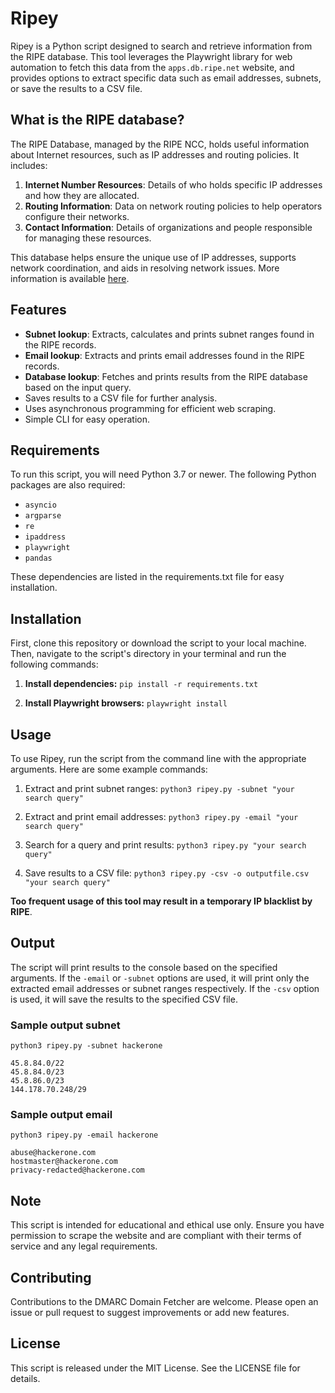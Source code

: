 # Ripey

Ripey is a Python script designed to search and retrieve information from the RIPE database. This tool leverages the Playwright library for web automation to fetch this data from the `apps.db.ripe.net` website, and provides options to extract specific data such as email addresses, subnets, or save the results to a CSV file.

## What is the RIPE database?
The RIPE Database, managed by the RIPE NCC, holds useful information about Internet resources, such as IP addresses and routing policies. It includes:

1.  **Internet Number Resources**: Details of who holds specific IP addresses and how they are allocated.
2.	**Routing Information**: Data on network routing policies to help operators configure their networks.
3.	**Contact Information**: Details of organizations and people responsible for managing these resources.

This database helps ensure the unique use of IP addresses, supports network coordination, and aids in resolving network issues. More information is available [here](https://apps.db.ripe.net/docs/What-is-the-RIPE-Database/Purpose-and-Content-of-the-RIPE-Database/#criteria-for-a-mirrored-database).

## Features
- **Subnet lookup**: Extracts, calculates and prints subnet ranges found in the RIPE records.
- **Email lookup**: Extracts and prints email addresses found in the RIPE records.
- **Database lookup**: Fetches and prints results from the RIPE database based on the input query.
- Saves results to a CSV file for further analysis.
- Uses asynchronous programming for efficient web scraping.
- Simple CLI for easy operation.

## Requirements
To run this script, you will need Python 3.7 or newer. The following Python packages are also required:

- `asyncio`
- `argparse`
- `re`
- `ipaddress`
- `playwright`
- `pandas`

These dependencies are listed in the requirements.txt file for easy installation.

## Installation

First, clone this repository or download the script to your local machine. Then, navigate to the script's directory in your terminal and run the following commands:

1. **Install dependencies:**
`pip install -r requirements.txt`

2. **Install Playwright browsers:**
`playwright install`


## Usage

To use Ripey, run the script from the command line with the appropriate arguments. Here are some example commands:

1. Extract and print subnet ranges:
`python3 ripey.py -subnet "your search query"`

2. Extract and print email addresses:
`python3 ripey.py -email "your search query"`

3. Search for a query and print results:
`python3 ripey.py "your search query"`

4. Save results to a CSV file:
`python3 ripey.py -csv -o outputfile.csv "your search query"`


**Too frequent usage of this tool may result in a temporary IP blacklist by RIPE**.​

## Output

The script will print results to the console based on the specified arguments. If the `-email` or `-subnet` options are used, it will print only the extracted email addresses or subnet ranges respectively. If the `-csv` option is used, it will save the results to the specified CSV file.

### Sample output subnet

```
python3 ripey.py -subnet hackerone

45.8.84.0/22
45.8.84.0/23
45.8.86.0/23
144.178.70.248/29
```
### Sample output email

```
python3 ripey.py -email hackerone

abuse@hackerone.com
hostmaster@hackerone.com
privacy-redacted@hackerone.com
```

## Note

This script is intended for educational and ethical use only. Ensure you have permission to scrape the website and are compliant with their terms of service and any legal requirements.

## Contributing

Contributions to the DMARC Domain Fetcher are welcome. Please open an issue or pull request to suggest improvements or add new features.

## License

This script is released under the MIT License. See the LICENSE file for details.
